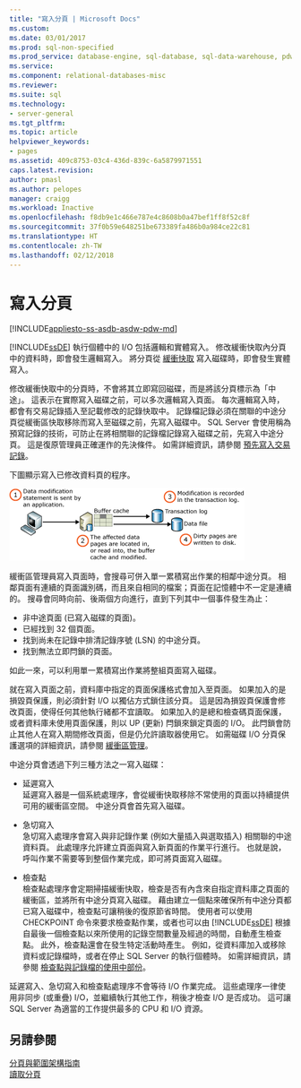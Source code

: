 ```yaml
---
title: "寫入分頁 | Microsoft Docs"
ms.custom: 
ms.date: 03/01/2017
ms.prod: sql-non-specified
ms.prod_service: database-engine, sql-database, sql-data-warehouse, pdw
ms.service: 
ms.component: relational-databases-misc
ms.reviewer: 
ms.suite: sql
ms.technology:
- server-general
ms.tgt_pltfrm: 
ms.topic: article
helpviewer_keywords:
- pages
ms.assetid: 409c8753-03c4-436d-839c-6a5879971551
caps.latest.revision: 
author: pmasl
ms.author: pelopes
manager: craigg
ms.workload: Inactive
ms.openlocfilehash: f8db9e1c466e787e4c8608b0a47bef1ff8f52c8f
ms.sourcegitcommit: 37f0b59e648251be673389fa486b0a984ce22c81
ms.translationtype: HT
ms.contentlocale: zh-TW
ms.lasthandoff: 02/12/2018
---
```

# <a name="writing-pages"></a>寫入分頁
[!INCLUDE[appliesto-ss-asdb-asdw-pdw-md](../includes/appliesto-ss-asdb-asdw-pdw-md.md)]

[!INCLUDE[ssDE](../includes/ssde-md.md)] 執行個體中的 I/O 包括邏輯和實體寫入。 修改緩衝快取內分頁中的資料時，即會發生邏輯寫入。 將分頁從 [緩衝快取](../relational-databases/memory-management-architecture-guide.md) 寫入磁碟時，即會發生實體寫入。

修改緩衝快取中的分頁時，不會將其立即寫回磁碟，而是將該分頁標示為「中途」。 這表示在實際寫入磁碟之前，可以多次邏輯寫入頁面。 每次邏輯寫入時，都會有交易記錄插入至記載修改的記錄快取中。 記錄檔記錄必須在關聯的中途分頁從緩衝區快取移除而寫入至磁碟之前，先寫入磁碟中。 SQL Server 會使用稱為預寫記錄的技術，可防止在將相關聯的記錄檔記錄寫入磁碟之前，先寫入中途分頁。 這是復原管理員正確運作的先決條件。 如需詳細資訊，請參閱 [預先寫入交易記錄](../relational-databases/sql-server-transaction-log-architecture-and-management-guide.md)。

下圖顯示寫入已修改資料頁的程序。

![Writing_Pages](../relational-databases/media/writing-pages.gif)

緩衝區管理員寫入頁面時，會搜尋可併入單一累積寫出作業的相鄰中途分頁。 相鄰頁面有連續的頁面識別碼，而且來自相同的檔案；頁面在記憶體中不一定是連續的。 搜尋會同時向前、後兩個方向進行，直到下列其中一個事件發生為止：

 * 非中途頁面 (已寫入磁碟的頁面)。
 * 已經找到 32 個頁面。
 * 找到尚未在記錄中排清記錄序號 (LSN) 的中途分頁。
 * 找到無法立即閂鎖的頁面。

如此一來，可以利用單一累積寫出作業將整組頁面寫入磁碟。 

就在寫入頁面之前，資料庫中指定的頁面保護格式會加入至頁面。 如果加入的是損毀頁保護，則必須針對 I/O 以獨佔方式鎖住該分頁。 這是因為損毀頁保護會修改頁面，使得任何其他執行緒都不宜讀取。 如果加入的是總和檢查碼頁面保護，或者資料庫未使用頁面保護，則以 UP (更新) 閂鎖來鎖定頁面的 I/O。 此閂鎖會防止其他人在寫入期間修改頁面，但是仍允許讀取器使用它。 如需磁碟 I/O 分頁保護選項的詳細資訊，請參閱 [緩衝區管理](../relational-databases/memory-management-architecture-guide.md)。

中途分頁會透過下列三種方法之一寫入磁碟： 

* 延遲寫入   
 延遲寫入器是一個系統處理序，會從緩衝快取移除不常使用的頁面以持續提供可用的緩衝區空間。 中途分頁會首先寫入磁碟。 

* 急切寫入   
 急切寫入處理序會寫入與非記錄作業 (例如大量插入與選取插入) 相關聯的中途資料頁。 此處理序允許建立頁面與寫入新頁面的作業平行進行。 也就是說，呼叫作業不需要等到整個作業完成，即可將頁面寫入磁碟。

* 檢查點   
 檢查點處理序會定期掃描緩衝快取，檢查是否有內含來自指定資料庫之頁面的緩衝區，並將所有中途分頁寫入磁碟。 藉由建立一個點來確保所有中途分頁都已寫入磁碟中，檢查點可讓稍後的復原節省時間。 使用者可以使用 CHECKPOINT 命令來要求檢查點作業，或者也可以由 [!INCLUDE[ssDE](../includes/ssde-md.md)] 根據自最後一個檢查點以來所使用的記錄空間數量及經過的時間，自動產生檢查點。 此外，檢查點還會在發生特定活動時產生。 例如，從資料庫加入或移除資料或記錄檔時，或者在停止 SQL Server 的執行個體時。 如需詳細資訊，請參閱 [檢查點與記錄檔的使用中部份](../relational-databases/sql-server-transaction-log-architecture-and-management-guide.md)。

延遲寫入、急切寫入和檢查點處理序不會等待 I/O 作業完成。 這些處理序一律使用非同步 (或重疊) I/O，並繼續執行其他工作，稍後才檢查 I/O 是否成功。 這可讓 SQL Server 為適當的工作提供最多的 CPU 和 I/O 資源。

## <a name="see-also"></a>另請參閱
[分頁與範圍架構指南](../relational-databases/pages-and-extents-architecture-guide.md)   
 [讀取分頁](../relational-databases/reading-pages.md)
